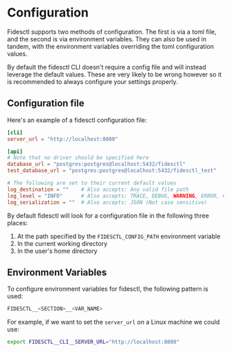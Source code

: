 # Configuration

Fidesctl supports two methods of configuration. The first is via a toml file, and the second is via environment variables. They can also be used in tandem, with the environment variables overriding the toml configuration values.

By default the fidesctl CLI doesn't require a config file and will instead leverage the default values. These are very likely to be wrong however so it is recommended to always configure your settings properly.

## Configuration file

Here's an example of a fidesctl configuration file:

```toml
[cli]
server_url = "http://localhost:8080"

[api]
# Note that no driver should be specified here
database_url = "postgres:postgres@localhost:5432/fidesctl"
test_database_url = "postgres:postgres@localhost:5432/fidesctl_test"

# The following are set to their current default values
log_destination = ""    # Also accepts: Any valid file path
log_level = "INFO"      # Also accepts: TRACE, DEBUG, WARNING, ERROR, CRITICAL (Not case sensitive)
log_serialization = ""  # Also accepts: JSON (Not case sensitive)
```

By default fidesctl will look for a configuration file in the following three places:

1. At the path specified by the `FIDESCTL_CONFIG_PATH` environment variable
1. In the current working directory
1. In the user's home directory

## Environment Variables

To configure environment variables for fidesctl, the following pattern is used:

```sh
FIDESCTL__<SECTION>__<VAR_NAME>
```

For example, if we want to set the `server_url` on a Linux machine we could use:

```sh
export FIDESCTL__CLI__SERVER_URL="http://localhost:8080"
```
